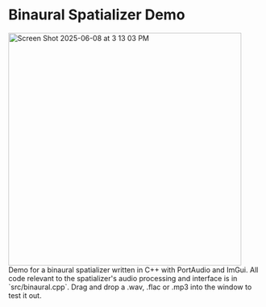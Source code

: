 # Binaural Spatializer Demo
<img width="462" alt="Screen Shot 2025-06-08 at 3 13 03 PM" src="https://github.com/user-attachments/assets/0ce37d2b-e681-41a6-b9a8-d126d8f17e40" />
Demo for a binaural spatializer written in C++ with PortAudio and ImGui. All code relevant to the spatializer's audio processing and interface is in `src/binaural.cpp`. Drag and drop a .wav, .flac or .mp3 into the window to test it out.
